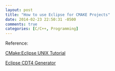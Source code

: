 ```yaml
---
layout: post
title: "How to use Eclipse for CMAKE Projects"
date: 2014-02-23 22:50:31 -0500
comments: true
categories: [C/C++, Programming]
---
```


Reference:

[CMake:Eclipse UNIX Tutorial](http://www.vtk.org/Wiki/CMake%3aEclipse_UNIX_Tutorial)

[Eclipse CDT4 Generator](http://www.vtk.org/Wiki/Eclipse_CDT4_Generator)


